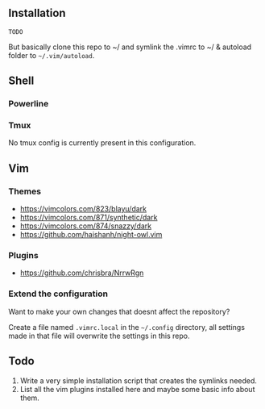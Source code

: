 ## Installation
`TODO`

But basically clone this repo to ~/ and symlink the .vimrc to ~/ & autoload folder to `~/.vim/autoload`.

## Shell
### Powerline

### Tmux
No tmux config is currently present in this configuration.

## Vim
### Themes

* https://vimcolors.com/823/blayu/dark
* https://vimcolors.com/871/synthetic/dark
* https://vimcolors.com/874/snazzy/dark
* https://github.com/haishanh/night-owl.vim

### Plugins
* https://github.com/chrisbra/NrrwRgn

### Extend the configuration
Want to make your own changes that doesnt affect the repository?

Create a file named `.vimrc.local` in the `~/.config` directory, all settings made
in that file will overwrite the settings in this repo.

## Todo
1. Write a very simple installation script that creates the symlinks needed.
2. List all the vim plugins installed here and maybe some basic info about them.
